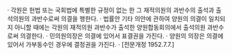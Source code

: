 · 각원은 헌법 또는 국회법에 특별한 규정이 없는 한 그 재적의원의 과반수의 출석과 출석의원의 과반수로써 의결을 행한다.
· 법률안 기타 의안에 관하여 양원의 의결이 일치되지 아니할 때에는 각원의 재적의원 과반수가 출석한 양원합동회의에서 출석의원 과반수로써 의결한다.
· 민의원의장은 의결에 있어서 표결권을 가진다.
· 양원의 의장은 의결에 있어서 가부동수인 경우에 결정권을 가진다.
· [전문개정 1952.7.7.]

